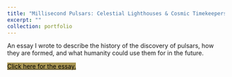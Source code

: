 ```yaml
---
title: "Millisecond Pulsars: Celestial Lighthouses & Cosmic Timekeepers, <i>essay</i>"
excerpt: ""
collection: portfolio
---
```



An essay I wrote to describe the history of the discovery of pulsars, how they are formed, and what humanity could use them for in the future.
<p><a href="/images/mspessay.pdf" class="button primary large" style="background-color:#A99653" target='_blank'><font color="#000">Click here for the essay.</font></a></p>
